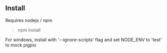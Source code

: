 ## Install
Requires nodejs / npm
> npm install

For windows, install with '--ignore-scripts' flag and set NODE_ENV to 'test' to mock pigpio